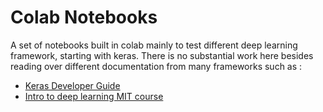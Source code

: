# Colab Notebooks

A set of notebooks built in colab mainly to test different deep learning framework, starting with keras. There is no substantial work here besides reading over different documentation from many frameworks such as :

- [Keras Developer Guide](https://keras.io/guides/)
- [Intro to deep learning MIT course](http://introtodeeplearning.com/)
